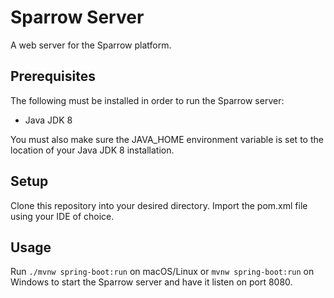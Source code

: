 # Sparrow Server
A web server for the Sparrow platform.

## Prerequisites
The following must be installed in order to run the Sparrow server:
* Java JDK 8

You must also make sure the JAVA_HOME environment variable is set to the 
location of your Java JDK 8 installation.

## Setup
Clone this repository into your desired directory. Import the pom.xml file 
using your IDE of choice.

## Usage
Run `./mvnw spring-boot:run` on macOS/Linux or `mvnw spring-boot:run` on  
Windows to start the Sparrow server and have it listen on port 8080.
